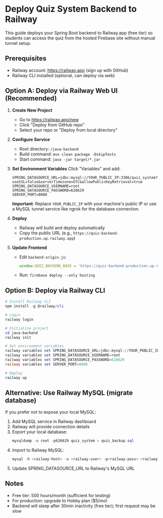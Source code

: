 # Deploy Quiz System Backend to Railway

This guide deploys your Spring Boot backend to Railway.app (free tier) so students can access the quiz from the hosted Firebase site without manual tunnel setup.

## Prerequisites
- Railway account: https://railway.app (sign up with GitHub)
- Railway CLI installed (optional, can deploy via web)

## Option A: Deploy via Railway Web UI (Recommended)

1. **Create New Project**
   - Go to https://railway.app/new
   - Click "Deploy from GitHub repo"
   - Select your repo or "Deploy from local directory"

2. **Configure Service**
   - Root directory: `/java-backend`
   - Build command: `mvn clean package -DskipTests`
   - Start command: `java -jar target/*.jar`

3. **Set Environment Variables**
   Click "Variables" and add:
   ```
   SPRING_DATASOURCE_URL=jdbc:mysql://YOUR_PUBLIC_IP:3306/quiz_system?useSSL=false&serverTimezone=UTC&allowPublicKeyRetrieval=true
   SPRING_DATASOURCE_USERNAME=root
   SPRING_DATASOURCE_PASSWORD=626629
   SERVER_PORT=8080
   ```
   
   **Important**: Replace `YOUR_PUBLIC_IP` with your machine's public IP or use a MySQL tunnel service like ngrok for the database connection.

4. **Deploy**
   - Railway will build and deploy automatically
   - Copy the public URL (e.g., `https://quiz-backend-production.up.railway.app`)

5. **Update Frontend**
   - Edit `backend-origin.js`:
     ```js
     window.QUIZ_BACKEND_BASE = 'https://quiz-backend-production.up.railway.app';
     ```
   - Run: `firebase deploy --only hosting`

## Option B: Deploy via Railway CLI

```powershell
# Install Railway CLI
npm install -g @railway/cli

# Login
railway login

# Initialize project
cd java-backend
railway init

# Set environment variables
railway variables set SPRING_DATASOURCE_URL=jdbc:mysql://YOUR_PUBLIC_IP:3306/quiz_system?useSSL=false&serverTimezone=UTC&allowPublicKeyRetrieval=true
railway variables set SPRING_DATASOURCE_USERNAME=root
railway variables set SPRING_DATASOURCE_PASSWORD=626629
railway variables set SERVER_PORT=8080

# Deploy
railway up
```

## Alternative: Use Railway MySQL (migrate database)

If you prefer not to expose your local MySQL:

1. Add MySQL service in Railway dashboard
2. Railway will provide connection details
3. Export your local database:
   ```powershell
   mysqldump -u root -p626629 quiz_system > quiz_backup.sql
   ```
4. Import to Railway MySQL:
   ```powershell
   mysql -h <railway-host> -u <railway-user> -p<railway-pass> <railway-db> < quiz_backup.sql
   ```
5. Update SPRING_DATASOURCE_URL to Railway's MySQL URL

## Notes
- Free tier: 500 hours/month (sufficient for testing)
- For production: upgrade to Hobby plan ($5/mo)
- Backend will sleep after 30min inactivity (free tier); first request may be slow
